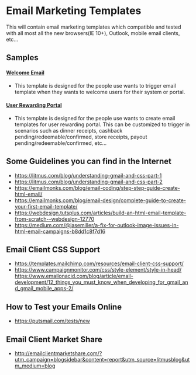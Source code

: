 # Email Marketing Templates
This will contain email marketing templates which compatible and tested with all most all the new browsers(IE 10+), Outlook, mobile email clients, etc...

## Samples

#### [Welcome Email](https://github.com/lahiruz/email-templates/tree/master/Welcome%20Email)

- This template is designed for the people use wants to trigger email template when they wants to welcome users for their system or portal.

#### [User Rewarding Portal](https://github.com/lahiruz/email-templates/tree/master/User%20Rewarding%20Portal)

- This template is designed for the people use wants to create email templates for user rewarding portal.
This can be customized to trigger in scenarios such as dinner receipts, cashback pending/redeemable/confirmed, store receipts, payout pending/redeemable/confirmed, etc...

## Some Guidelines you can find in the Internet
- https://litmus.com/blog/understanding-gmail-and-css-part-1
- https://litmus.com/blog/understanding-gmail-and-css-part-2
- https://emailmonks.com/blog/email-coding/step-step-guide-create-html-email/
- https://emailmonks.com/blog/email-design/complete-guide-to-create-your-first-email-template/
- https://webdesign.tutsplus.com/articles/build-an-html-email-template-from-scratch--webdesign-12770
- https://medium.com/@jasemiller/a-fix-for-outlook-image-issues-in-html-email-campaigns-b8dd1c8f7d16

## Email Client CSS Support 
- https://templates.mailchimp.com/resources/email-client-css-support/
- https://www.campaignmonitor.com/css/style-element/style-in-head/
https://www.emailonacid.com/blog/article/email-development/12_things_you_must_know_when_developing_for_gmail_and_gmail_mobile_apps-2/

## How to Test your Emails Online 
- https://putsmail.com/tests/new

## Email Client Market Share
- http://emailclientmarketshare.com/?utm_campaign=blogsidebar&content=report&utm_source=litmusblog&utm_medium=blog
